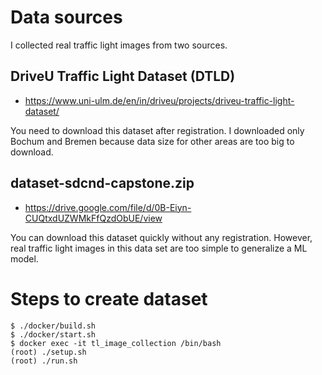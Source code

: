 # Data sources

I collected real traffic light images from two sources.

## DriveU Traffic Light Dataset (DTLD)
- https://www.uni-ulm.de/en/in/driveu/projects/driveu-traffic-light-dataset/

You need to download this dataset after registration.
I downloaded only Bochum and Bremen because data size for other areas are too big to download.

## dataset-sdcnd-capstone.zip
- https://drive.google.com/file/d/0B-Eiyn-CUQtxdUZWMkFfQzdObUE/view

You can download this dataset quickly without any registration.
However, real traffic light images in this data set are too simple to generalize a ML model.

# Steps to create dataset

```
$ ./docker/build.sh
$ ./docker/start.sh
$ docker exec -it tl_image_collection /bin/bash
(root) ./setup.sh
(root) ./run.sh
```